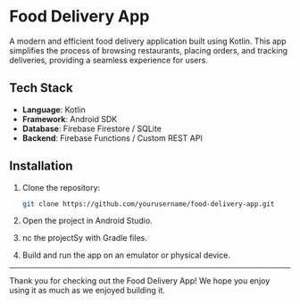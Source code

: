 # Food Delivery App

A modern and efficient food delivery application built using Kotlin. This app simplifies the process of browsing restaurants, placing orders, and tracking deliveries, providing a seamless experience for users.

## Tech Stack

- **Language**: Kotlin
- **Framework**: Android SDK
- **Database**: Firebase Firestore / SQLite
- **Backend**: Firebase Functions / Custom REST API

## Installation

1. Clone the repository:
   ```bash
   git clone https://github.com/yourusername/food-delivery-app.git
   ```

2. Open the project in Android Studio.

3. nc the projectSy with Gradle files.

4. Build and run the app on an emulator or physical device.

---

Thank you for checking out the Food Delivery App! We hope you enjoy using it as much as we enjoyed building it.

